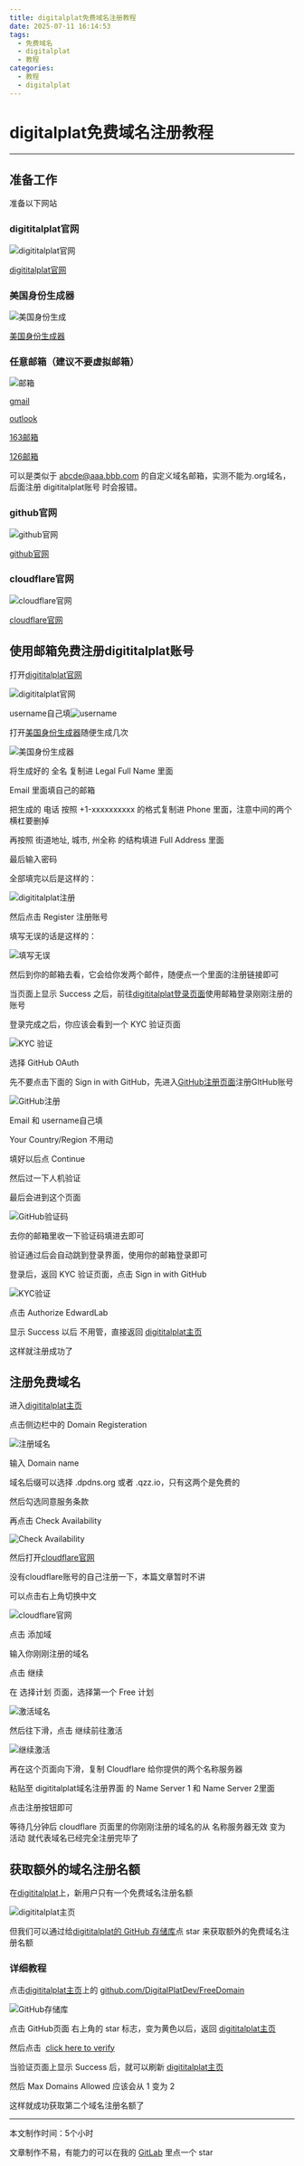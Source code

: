 ```yaml
---
title: digitalplat免费域名注册教程
date: 2025-07-11 16:14:53
tags:
  - 免费域名
  - digitalplat
  - 教程
categories:
  - 教程
  - digitalplat
---
```


# digitalplat免费域名注册教程

***

## 准备工作

准备以下网站

### digititalplat官网

![digititalplat官网](/images/2507-01/1-1.png)

[digititalplat官网](https://dash.domain.digitalplat.org/auth/register)

### 美国身份生成器

![美国身份生成](/images/2507-01/1-2.png)

[美国身份生成器](https://www.shenfendaquan.com/)

### 任意邮箱（建议不要虚拟邮箱）

![邮箱](/images/2507-01/1-3.png)

[gmail](https://gmail.google.com)

[outlook](https://www.outlook.com)

[163邮箱](https://mail.163.com)

[126邮箱](https://mail.126.com)

可以是类似于 abcde@aaa.bbb.com 的自定义域名邮箱，实测不能为.org域名，后面注册 digititalplat账号 时会报错。

### github官网

![github官网](/images/2507-01/1-4.png)

[github官网](https://github.com/signup)

### cloudflare官网

![cloudflare官网](/images/2507-01/1-5.png)

[cloudflare官网](https://dash.cloudflare.com/)

## 使用邮箱免费注册digititalplat账号

打开[digititalplat官网](https://dash.domain.digitalplat.org/auth/register)

![digititalplat官网](/images/2507-01/2-1.png)

username自己填![username](/images/2507-01/2-2.png)

打开[美国身份生成器](https://www.shenfendaquan.com/)随便生成几次

![美国身份生成器](/images/2507-01/2-3.png)

将生成好的 全名 复制进 Legal Full Name 里面

Email 里面填自己的邮箱

把生成的 电话 按照 +1-xxxxxxxxxx 的格式复制进 Phone 里面，注意中间的两个横杠要删掉

再按照 街道地址, 城市, 州全称 的结构填进 Full Address 里面

最后输入密码

全部填完以后是这样的：

![digititalplat注册](/images/2507-01/2-4.png)

然后点击 Register 注册账号

填写无误的话是这样的：

![填写无误](/images/2507-01/2-5.png)

然后到你的邮箱去看，它会给你发两个邮件，随便点一个里面的注册链接即可

当页面上显示 Success 之后，前往[digititalplat登录页面](https://dash.domain.digitalplat.org/auth/login)使用邮箱登录刚刚注册的账号

登录完成之后，你应该会看到一个 KYC 验证页面

![KYC 验证](/images/2507-01/2-6.png)

选择 GitHub OAuth

先不要点击下面的 Sign in with GitHub，先进入[GitHub注册页面](https://github.com/signup)注册GItHub账号

![GitHub注册](/images/2507-01/2-7.png)

Email 和 username自己填

Your Country/Region 不用动

填好以后点 Continue

然后过一下人机验证

最后会进到这个页面

![GitHub验证码](/images/2507-01/2-8.png)

去你的邮箱里收一下验证码填进去即可

验证通过后会自动跳到登录界面，使用你的邮箱登录即可

登录后，返回 KYC 验证页面，点击 Sign in with GitHub

![KYC验证](/images/2507-01/2-9.png)

点击 Authorize EdwardLab

显示 Success 以后 不用管，直接返回 [digititalplat主页](https://dash.domain.digitalplat.org/panel/main)

这样就注册成功了

## 注册免费域名

进入[digititalplat主页](https://dash.domain.digitalplat.org/panel/main)

点击侧边栏中的 Domain Registeration

![注册域名](/images/2507-01/3-1.png)

输入 Domain name

域名后缀可以选择 .dpdns.org 或者 .qzz.io，只有这两个是免费的

然后勾选同意服务条款

再点击 Check Availability

![Check Availability](/images/2507-01/3-2.png)

然后打开[cloudflare官网](https://dash.cloudflare.com/)

没有cloudflare账号的自己注册一下，本篇文章暂时不讲

可以点击右上角切换中文

![cloudflare官网](/images/2507-01/3-3.png)

点击 添加域

输入你刚刚注册的域名

点击 继续

在 选择计划 页面，选择第一个 Free 计划

![激活域名](/images/2507-01/3-4.png)

然后往下滑，点击 继续前往激活

![继续激活](/images/2507-01/3-5.png)

再在这个页面向下滑，复制 Cloudflare 给你提供的两个名称服务器

粘贴至 digititalplat域名注册界面 的 Name Server 1 和 Name Server 2里面

点击注册按钮即可

等待几分钟后 cloudflare 页面里的你刚刚注册的域名的从 名称服务器无效 变为 活动 就代表域名已经完全注册完毕了

## 获取额外的域名注册名额

在[digititalplat](https://dash.domain.digitalplat.org/panel/main)上，新用户只有一个免费域名注册名额

![digititalplat主页](/images/2507-01/4-1.png)

但我们可以通过给[digititalplat的 GitHub 存储库](https://github.com/DigitalPlatDev/FreeDomain)点 star 来获取额外的免费域名注册名额

### 详细教程

点击[digititalplat主页](https://dash.domain.digitalplat.org/panel/main)上的 [github.com/DigitalPlatDev/FreeDomain](https://github.com/DigitalPlatDev/FreeDomain)

![GitHub存储库](/images/2507-01/4-2.png)

点击 GitHub页面 右上角的 star 标志，变为黄色以后，返回 [digititalplat主页](https://dash.domain.digitalplat.org/panel/main)

然后点击  [click here to verify](https://dash.domain.digitalplat.org/auth/kyc/github)

当验证页面上显示 Success 后，就可以刷新 [digititalplat主页](https://dash.domain.digitalplat.org/panel/main)

然后 Max Domains Allowed 应该会从 1 变为 2

这样就成功获取第二个域名注册名额了

***

本文制作时间：5个小时

文章制作不易，有能力的可以在我的 [GitLab](https://gitlab.com/skyxy-group/skyxy) 里点一个 star
